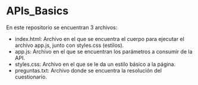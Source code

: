 # APIs_Basics

En este repositorio se encuentran 3 archivos:

* index.html: Archivo en el que se encuentra el cuerpo para ejecutar el archivo app.js, junto con styles.css (estilos).
* app.js: Archivo en el que se encuentran los parámetros a consumir de la API.
* styles.css: Archivo en el que se le da un estilo básico a la página.
* preguntas.txt: Archivo donde se encuentra la resolución del cuestionario.


